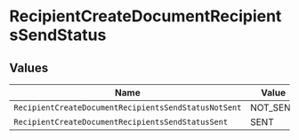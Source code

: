 # RecipientCreateDocumentRecipientsSendStatus


## Values

| Name                                                 | Value                                                |
| ---------------------------------------------------- | ---------------------------------------------------- |
| `RecipientCreateDocumentRecipientsSendStatusNotSent` | NOT_SENT                                             |
| `RecipientCreateDocumentRecipientsSendStatusSent`    | SENT                                                 |